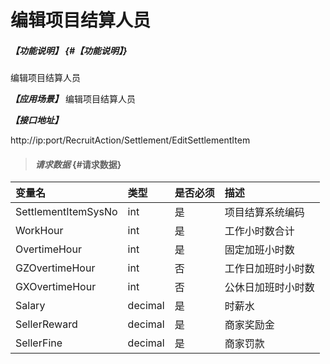 # 编辑项目结算人员

##### _【功能说明】_ {#【功能说明】}
编辑项目结算人员

_**【应用场景】**_
编辑项目结算人员


_**【接口地址】**_

http://ip:port/RecruitAction/Settlement/EditSettlementItem

> #### _请求数据_ {#请求数据}

| 变量名 | 类型 | 是否必须 | 描述 |
| :--- | :--- | :--- | :--- |
| SettlementItemSysNo | int | 是 | 项目结算系统编码 |
| WorkHour| int | 是 |工作小时数合计 |
| OvertimeHour| int | 是 |固定加班小时数 |
|GZOvertimeHour | int | 否 | 工作日加班时小时数 |
| GXOvertimeHour| int | 否 | 公休日加班时小时数 |
| Salary| decimal | 是 |时薪水 |
| SellerReward | decimal| 是 |商家奖励金|
| SellerFine| decimal| 是 |商家罚款|



